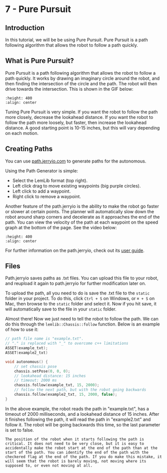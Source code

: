 # 7 - Pure Pursuit

## Introduction

In this tutorial, we will be be using Pure Pursuit. Pure Pursuit is a path following algorithm that allows the robot to follow a path quickly.

## What is Pure Pursuit?

Pure Pursuit is a path following algorithm that allows the robot to follow a path quickly. It works by drawing an imaginary circle around the robot, and then finding the intersection of the circle and the path. The robot will then drive towards the intersection. This is shown in the GIF below:

```{image} ../assets/7_pure_pursuit/pursuit.gif
:height: 400
:align: center
```

Tuning Pure Pursuit is very simple. If you want the robot to follow the path more closely, decrease the lookahead distance. If you want the robot to follow the path more loosely, but faster, then increase the lookahead distance. A good starting point is 10-15 inches, but this will vary depending on each motion.

## Creating Paths

You can use [path.jerryio.com](https://path.jerryio.com) to generate paths for the autonomous.

Using the Path Generator is simple:
 - Select the LemLib format (top right).
 - Left click drag to move existing waypoints (big purple circles).
 - Left click to add a waypoint.
 - Right click to remove a waypoint.

Another feature of the path.jerryio is the ability to make the robot go faster or slower at certain points. The planner will automatically slow down the robot around sharp corners and decelerate as it approaches the end of the path. You can view the velocity of the path at each waypoint on the speed graph at the bottom of the page. See the video below:

```{image} ../assets/7_pure_pursuit/custom_speed.gif
:height: 400
:align: center
```

For further information on the path.jerryio, check out its [user guide](https://github.com/Jerrylum/path.jerryio/wiki).

## Files

Path.jerryio saves paths as .txt files. You can upload this file to your robot, and reupload it again to path.jerryio for further modification later on.

To upload the path, all you need to do is save the .txt file to the `static` folder in your project. To do this, click `Ctrl + S` on Windows, or `⌘ + S` on Mac, then browse to the `static` folder and select it. Now if you hit save, it will automatically save to the file in your `static` folder.

Almost there! Now we just need to tell the robot to follow the path. We can do this through the `lemlib::Chassis::follow` function. Below is an example of how to use it:
```cpp
// path file name is "example.txt".
// "." is replaced with "_" to overcome c++ limitations
ASSET(example_txt);
ASSET(example2_txt)

void autonomous() {
    // set chassis pose
    chassis.setPose(0, 0, 0);
    // lookahead distance: 15 inches
    // timeout: 2000 ms
    chassis.follow(example_txt, 15, 2000);
    // follow the next path, but with the robot going backwards
    chassis.follow(example2_txt, 15, 2000, false);
}
```

In the above example, the robot reads the path in "example.txt", has a timeout of 2000 milliseconds, and a lookahead distance of 15 inches. After it finishes following the path, it will read the path in "example2.txt" and follow it. The robot will be going backwards this time, so the last parameter is set to false.

```{attention}
The position of the robot when it starts following the path is critical. It does not need to be very close, but it is easy to accidentally make the robot start at the end of the path than at the start of the path. You can identify the end of the path with the checkered flag at the end of the path. If you do make this mistake, it will seem that the robot is barely moving, not moving where its supposed to, or even not moving at all. 
```

